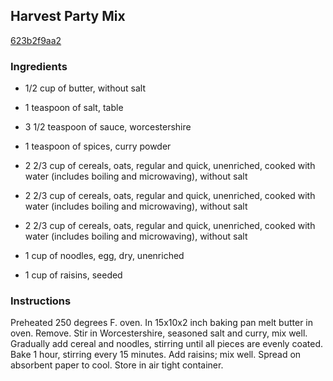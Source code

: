 ## Harvest Party Mix

[623b2f9aa2](https://recipeland.com/recipe/v/harvest-party-mix-41092)

### Ingredients

 - 1/2 cup of butter, without salt

 - 1 teaspoon of salt, table

 - 3 1/2 teaspoon of sauce, worcestershire

 - 1 teaspoon of spices, curry powder

 - 2 2/3 cup of cereals, oats, regular and quick, unenriched, cooked with water (includes boiling and microwaving), without salt

 - 2 2/3 cup of cereals, oats, regular and quick, unenriched, cooked with water (includes boiling and microwaving), without salt

 - 2 2/3 cup of cereals, oats, regular and quick, unenriched, cooked with water (includes boiling and microwaving), without salt

 - 1 cup of noodles, egg, dry, unenriched

 - 1 cup of raisins, seeded

### Instructions

Preheated 250 degrees F. oven. In 15x10x2 inch baking pan melt butter in oven. Remove. Stir in Worcestershire, seasoned salt and curry, mix well. Gradually add cereal and noodles, stirring until all pieces are evenly coated. Bake 1 hour, stirring every 15 minutes. Add raisins; mix well. Spread on absorbent paper to cool. Store in air tight container.